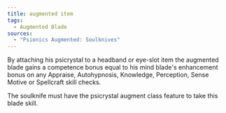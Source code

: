 ```yaml
---
title: augmented item
tags:
  - Augmented Blade
sources:
  - "Psionics Augmented: Soulknives"
---
```


By attaching his psicrystal to a headband or eye-slot item the augmented blade gains a competence bonus equal to his mind blade's enhancement bonus on any Appraise, Autohypnosis, Knowledge, Perception, Sense Motive or Spellcraft skill checks.

The soulknife must have the psicrystal augment class feature to take this blade skill.
